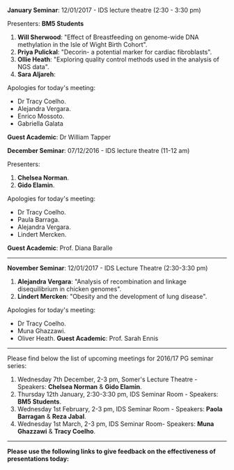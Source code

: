**January Seminar**: 12/01/2017 - IDS lecture theatre (2:30 - 3:30 pm)

Presenters:
**BM5 Students**

1. **Will Sherwood**: "Effect of Breastfeeding on genome-wide DNA methylation in the Isle of Wight Birth Cohort".
2. **Priya Pulickal**: "Decorin- a potential marker for cardiac fibroblasts".
3. **Ollie Heath**: "Exploring quality control methods used in the analysis of NGS data".
4. **Sara Aljareh**:

Apologies for today's meeting:

* Dr Tracy Coelho.
* Alejandra Vergara.
* Enrico Mossoto.
* Gabriella Galata

**Guest Academic**: Dr William Tapper

**December Seminar**: 07/12/2016 - IDS lecture theatre (11-12 am)

Presenters:

1. **Chelsea Norman**.
2. **Gido Elamin**.

Apologies for today's meeting:

* Dr Tracy Coelho.
* Paula Barraga.
* Alejandra Vergara.
* Lindert Mercken.

**Guest Academic**: Prof. Diana Baralle

***

**November Seminar**: 12/01/2017 - IDS Lecture Theatre (2:30-3:30 pm)

1. **Alejandra Vergara**: "Analysis of recombination and linkage disequilibrium in chicken genomes".
2. **Lindert Mercken**: "Obesity and the development of lung disease".

Apologies for today's meeting:

* Dr Tracy Coelho.
* Muna Ghazzawi.
* Oliver Heath.
**Guest Academic**: Prof. Sarah Ennis

***
Please find below the list of upcoming meetings for 2016/17 PG seminar series:

1. Wednesday 7th December, 2-3 pm, Somer's Lecture Theatre - Speakers: **Chelsea Norman** & **Gido Elamin**.
2. Thursday 12th January, 2:30-3:30 pm, IDS Seminar Room - Speakers: **BM5 Students**.
3. Wednesday 1st February, 2-3 pm, IDS Seminar Room - Speakers: **Paola Barragan** & **Reza Jabal**.
4. Wednesday 1st March, 2-3 pm, IDS Seminar Room- Speakers: **Muna Ghazzawi** & **Tracy Coelho**.

***



**Please use the following links to give feedback on the effectiveness of presentations today:**


